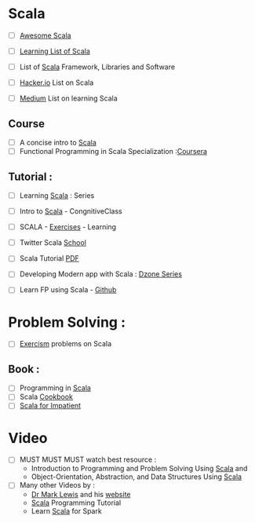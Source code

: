 # Scala 
- [ ] [Awesome Scala](https://github.com/lauris/awesome-scala) 
- [ ] [Learning List of Scala](https://github.com/bwwinthehouse/learning_scala)
- [ ] List of [Scala](https://scala.libhunt.com/) Framework, Libraries and Software
- [ ] [Hacker.io](https://hackr.io/tutorials/learn-scala) List on Scala

- [ ] [Medium](https://blog.codacy.com/how-to-learn-scala-cb53c5eb5ff6) List on learning Scala

## Course
- [ ] A concise intro to [Scala](http://people.cs.ksu.edu/~schmidt/705a/Scala/A%20Concise%20Introduction%20to%20Scala.htm)
- [ ] Functional Programming in Scala Specialization :[Coursera](https://www.coursera.org/specializations/scala)

## Tutorial :
- [ ] Learning [Scala](http://joelabrahamsson.com/learning-scala/) : Series
- [ ] Intro to [Scala](https://cognitiveclass.ai/courses/introduction-to-scala/) - CongnitiveClass
- [ ] SCALA - [Exercises](https://www.scala-exercises.org/) - Learning
- [ ] Twitter Scala [School](https://twitter.github.io/scala_school/)
- [ ] Scala Tutorial [PDF](http://people.cs.ksu.edu/~schmidt/705a/Scala/scala_tutorial.pdf)

- [ ] Developing Modern app with Scala : [Dzone Series](https://www.javacodegeeks.com/2016/11/scala-tutorial-developing-modern-applications.html)

- [ ] Learn FP using Scala - [Github](https://github.com/dehun/learn-fp/)

# Problem Solving :
- [ ] [Exercism](http://exercism.io/languages/scala/about) problems on Scala

## Book :
- [ ] Programming in [Scala](http://people.cs.ksu.edu/~schmidt/705a/Scala/Programming-in-Scala.pdf)
- [ ] Scala [Cookbook](http://www.bigdataanalyst.in/wp-content/uploads/2015/07/Scala-Cookbook.pdf)
- [ ] [Scala for Impatient](http://sd.blackball.lv/library/Scala_for_the_Impatient_2nd_Edition_(2017).pdf)

# Video 
- [ ] MUST MUST MUST watch best resource : 
  + Introduction to Programming and Problem Solving Using [Scala](https://www.youtube.com/playlist?list=PLLMXbkbDbVt9MIJ9DV4ps-_trOzWtphYO) and 
  + Object-Orientation, Abstraction, and Data Structures Using [Scala](https://www.youtube.com/playlist?list=PLLMXbkbDbVt8JLumqKj-3BlHmEXPIfR42)  
- [ ] Many other Videos by :
  + [Dr Mark Lewis](https://www.youtube.com/user/DrMarkCLewis/playlists) and his [website](http://www.programmingusingscala.net/)
  + [Scala](https://www.youtube.com/playlist?list=PLFhNzVKP1pVozy2fbIWMAeq0Ka-VEnHr4) Programming Tutorial
  + Learn [Scala](https://www.youtube.com/playlist?list=PLf0swTFhTI8rv85gSUEyBxN6fdv5D2E0C) for Spark

